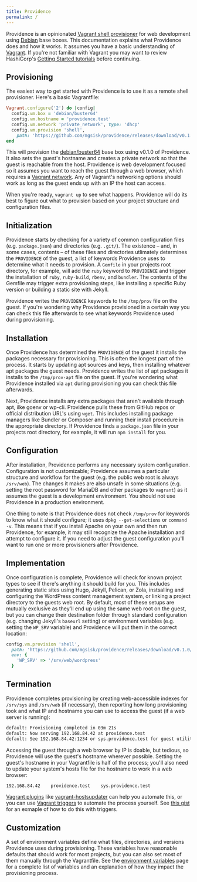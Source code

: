 ```yaml
---
title: Providence
permalink: /
---
```


Providence is an opinionated [Vagrant shell provisioner][] for web development
using [Debian][] base boxes. This documentation explains what Providence does
and how it works. It assumes you have a basic understanding of [Vagrant][]. If
you're not familiar with Vagrant you may want to review HashiCorp's
[Getting Started tutorials][] before continuing.

## Provisioning

The easiest way to get started with Providence is to use it as a remote shell
provisioner. Here's a basic Vagrantfile:

```ruby
Vagrant.configure('2') do |config|
  config.vm.box = 'debian/buster64'
  config.vm.hostname = 'providence.test'
  config.vm.network 'private_network', type: 'dhcp'
  config.vm.provision 'shell',
    path: 'https://github.com/mgsisk/providence/releases/download/v0.1.0/provisioner.sh'
end
```

This will provision the [debian/buster64][] base box using v0.1.0 of Providence.
It also sets the guest's hostname and creates a private network so that the
guest is reachable from the host. Providence is web development focused so it
assumes you want to reach the guest through a web browser, which requires a
[Vagrant network][]. Any of Vagrant's networking options should work as long as
the guest ends up with an IP the host can access.

When you're ready, `vagrant up` to see what happens. Providence will do its best
to figure out what to provision based on your project structure and
configuration files.

## Initialization

Providence starts by checking for a variety of common configuration files (e.g.
`package.json`) and directories (e.g. `.git/`). The existence – and, in some
cases, contents – of these files and directories utlimately determines the
`PROVIDENCE` of the guest, a list of keywords Providence uses to determine what
it needs to provision. A `Gemfile` in your projects root directory, for example,
will add the `ruby` keyword to `PROVIDENCE` and trigger the installation of
`ruby`, `ruby-build`, `rbenv`, and `bundler`. The contents of the Gemfile may
trigger extra provisioning steps, like installing a specific Ruby version or
building a static site with Jekyll.

Providence writes the `PROVIDENCE` keywords to the `/tmp/prov` file on the
guest. If you're wondering why Providence provisioned in a certain way you can
check this file afterwards to see what keywords Providence used during
provisioning.

## Installation

Once Providence has determined the `PROVIDENCE` of the guest it installs the
packages necessary for provisioning. This is often the longest part of the
process. It starts by updating apt sources and keys, then installing whatever
apt packages the guest needs. Providence writes the list of apt packages it
installs to the `/tmp/prov-apt` file on the guest. If you're wondering what
Providence installed via `apt` during provisioning you can check this file
afterwards.

Next, Providence installs any extra packages that aren't available through
apt, ilke goenv or wp-cli. Providence pulls these from GitHub repos or official
distribution URL's using `wget`. This includes installing package managers like
Bundler or Composer and running their install procedure in the appropriate
directory. If Providence finds a `package.json` file in your projects root
directory, for example, it will run `npm install` for you.

## Configuration

After installation, Providence performs any necessary system configuration.
Configuration is not customizable; Providence assumes a particular structure and
workflow for the guest (e.g. the public web root is always `/srv/web`). The
changes it makes are also unsafe in some situations (e.g. setting the root
password for MariaDB and other packages to `vagrant`) as it assumes the guest is
a development environment. You should not use Providence in a production
environment.

One thing to note is that Providence does not check `/tmp/prov` for keywords to
know what it should configure; it uses `dpkg --get-selections` or `command -v`.
This means that if you install Apache on your own and then run Providence, for
example, it may still recognize the Apache installation and attempt to configure
it. If you need to adjust the guest configuration you'll want to run one or more
provisioners after Providence.

## Implementation

Once configuration is complete, Providence will check for known project types to
see if there's anything it should build for you. This includes generating static
sites using Hugo, Jekyll, Pelican, or Zola, instsalling and configuring the
WordPress content management system, or linking a project directory to the
guests web root. By default, most of these setups are mutually exclusive as
they'll end up using the same web root on the guest, but you can change their
destination folder through standard configuration (e.g. changing Jekyll's
`baseurl` setting) or environment variables (e.g. setting the `WP_SRV` variable)
and Providence will put them in the correct location:

```ruby
config.vm.provision 'shell',
  path: 'https://github.com/mgsisk/providence/releases/download/v0.1.0/provisioner.sh',
  env: {
    'WP_SRV' => '/srv/web/wordpress'
  }
```

## Termination

Providence completes provisioning by creating web-accessible indexes for
`/srv/sys` and `/srv/web` (if necessary), then reporting how long provisioning
took and what IP and hostname you can use to access the guest (if a web server
is running):

```txt
default: Provisioning completed in 03m 21s
default: Now serving 192.168.84.42 at providence.test
default: See 192.168.84.42:1234 or sys.providence.test for guest utilities
```

Accessing the guest through a web browser by IP is doable, but tedious, so
Providence will use the guest's hostname wherever possible. Setting the guest's
hostname in your Vagrantfile is half of the process; you'll also need to update
your system's hosts file for the hostname to work in a web browser:

```txt
192.168.84.42    providence.test    sys.providence.test
```

[Vagrant plugins][] like [vagrant-hostsupdater][] can help you automate this, or
you can use [Vagrant triggers][] to automate the process yourself. See
[this gist][] for an exmaple of how to do this with triggers.

## Customization

A set of environment variables define what files, directories, and versions
Providence uses during provisioning. These variables have reasonable defaults
that should work for most projects, but you can also set most of them manually
through the Vagrantfile. See the [environment variables][] page for a complete
list of variables and an explanation of how they impact the provisioning
process.

[environment variables]: env
[debian]: https://app.vagrantup.com/debian/
[debian/buster64]: https://app.vagrantup.com/debian/boxes/buster64
[getting started tutorials]: https://learn.hashicorp.com/collections/vagrant/getting-started
[this gist]: https://gist.github.com/mgsisk/50956eeef7c56a0ca0378e2637d6ea28
[vagrant network]: https://www.vagrantup.com/docs/networking
[vagrant plugins]: https://www.vagrantup.com/docs/plugins
[vagrant shell provisioner]: https://www.vagrantup.com/docs/provisioning/shell
[vagrant triggers]: https://www.vagrantup.com/docs/triggers
[vagrant-hostsupdater]: https://github.com/agiledivider/vagrant-hostsupdater
[vagrant]: https://vagrantup.com
